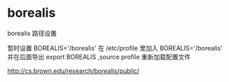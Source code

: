 # borealis

borealis 路径设置

暂时设置 BOREALIS='/borealis'
在 /etc/profile 里加入  BOREALIS='/borealis' 并在后面导出 export BOREALIS  ,source profile 重新加载配置文件


http://cs.brown.edu/research/borealis/public/
